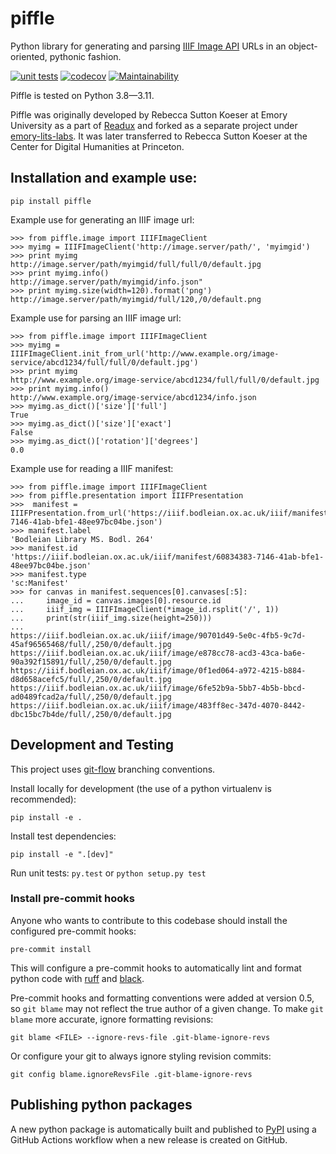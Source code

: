 # piffle

Python library for generating and parsing [IIIF Image API](http://iiif.io/api/image/2.1/) URLs in an
object-oriented, pythonic fashion.

[![unit tests](https://github.com/Princeton-CDH/piffle/actions/workflows/unit_tests.yml/badge.svg)](https://github.com/Princeton-CDH/piffle/actions/workflows/unit_tests.yml)
[![codecov](https://codecov.io/gh/Princeton-CDH/piffle/branch/main/graph/badge.svg)](https://codecov.io/gh/Princeton-CDH/piffle)
[![Maintainability](https://api.codeclimate.com/v1/badges/d37850d90592f9d628df/maintainability)](https://codeclimate.com/github/Princeton-CDH/piffle/maintainability)


Piffle is tested on Python 3.8—3.11.

Piffle was originally developed by Rebecca Sutton Koeser at Emory University as a part of [Readux](https://github.com/ecds/readux) and forked as a separate project under [emory-lits-labs](https://github.com/emory-lits-labs/). It was later transferred to Rebecca Sutton Koeser at the Center for Digital Humanities at Princeton.

## Installation and example use:

`pip install piffle`

Example use for generating an IIIF image url:

```
>>> from piffle.image import IIIFImageClient
>>> myimg = IIIFImageClient('http://image.server/path/', 'myimgid')
>>> print myimg
http://image.server/path/myimgid/full/full/0/default.jpg
>>> print myimg.info()
http://image.server/path/myimgid/info.json"
>>> print myimg.size(width=120).format('png')
http://image.server/path/myimgid/full/120,/0/default.png
```

Example use for parsing an IIIF image url:

```
>>> from piffle.image import IIIFImageClient
>>> myimg = IIIFImageClient.init_from_url('http://www.example.org/image-service/abcd1234/full/full/0/default.jpg')
>>> print myimg
http://www.example.org/image-service/abcd1234/full/full/0/default.jpg
>>> print myimg.info()
http://www.example.org/image-service/abcd1234/info.json
>>> myimg.as_dict()['size']['full']
True
>>> myimg.as_dict()['size']['exact']
False
>>> myimg.as_dict()['rotation']['degrees']
0.0
```

Example use for reading a IIIF manifest:

```
>>> from piffle.image import IIIFImageClient
>>> from piffle.presentation import IIIFPresentation
>>>  manifest = IIIFPresentation.from_url('https://iiif.bodleian.ox.ac.uk/iiif/manifest/60834383-7146-41ab-bfe1-48ee97bc04be.json')
>>> manifest.label
'Bodleian Library MS. Bodl. 264'
>>> manifest.id
'https://iiif.bodleian.ox.ac.uk/iiif/manifest/60834383-7146-41ab-bfe1-48ee97bc04be.json'
>>> manifest.type
'sc:Manifest'
>>> for canvas in manifest.sequences[0].canvases[:5]:
...     image_id = canvas.images[0].resource.id
...     iiif_img = IIIFImageClient(*image_id.rsplit('/', 1))
...     print(str(iiif_img.size(height=250)))
...
https://iiif.bodleian.ox.ac.uk/iiif/image/90701d49-5e0c-4fb5-9c7d-45af96565468/full/,250/0/default.jpg
https://iiif.bodleian.ox.ac.uk/iiif/image/e878cc78-acd3-43ca-ba6e-90a392f15891/full/,250/0/default.jpg
https://iiif.bodleian.ox.ac.uk/iiif/image/0f1ed064-a972-4215-b884-d8d658acefc5/full/,250/0/default.jpg
https://iiif.bodleian.ox.ac.uk/iiif/image/6fe52b9a-5bb7-4b5b-bbcd-ad0489fcad2a/full/,250/0/default.jpg
https://iiif.bodleian.ox.ac.uk/iiif/image/483ff8ec-347d-4070-8442-dbc15bc7b4de/full/,250/0/default.jpg
```

## Development and Testing

This project uses [git-flow](https://github.com/nvie/gitflow) branching conventions.

Install locally for development (the use of a python virtualenv is recommended):

`pip install -e .`

Install test dependencies:

`pip install -e ".[dev]"`

Run unit tests: `py.test` or `python setup.py test`

### Install pre-commit hooks

Anyone who wants to contribute to this codebase should install the configured pre-commit hooks:

```
pre-commit install
```

This will configure a pre-commit hooks to automatically lint and format python code with [ruff](https://github.com/astral-sh/ruff) and [black](https://github.com/psf/black).

Pre-commit hooks and formatting conventions were added at version 0.5, so ``git blame`` may not reflect the true author of a given change. To make ``git blame`` more accurate, ignore formatting revisions:

```
git blame <FILE> --ignore-revs-file .git-blame-ignore-revs
```

Or configure your git to always ignore styling revision commits:
```
git config blame.ignoreRevsFile .git-blame-ignore-revs
```

## Publishing python packages

A new python package is automatically built and published to [PyPI](https://pypi.python.org/pypi) using a GitHub Actions workflow when a new release is created on GitHub.
